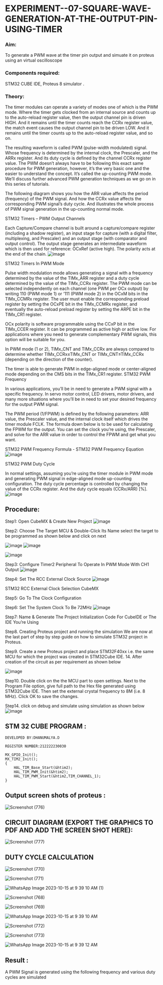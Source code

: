 # EXPERIMENT--07-SQUARE-WAVE-GENERATION-AT-THE-OUTPUT-PIN-USING-TIMER

### Aim:

To generate a PWM wave at the timer pin output and  simuate it on  proteus using an virtual oscilloscope  

### Components required:

STM32 CUBE IDE, Proteus 8 simulator .

### Theory:

The timer modules can operate a variety of modes one of which is the PWM mode. Where the timer gets clocked from an internal source and counts up to the auto-reload register value, then the output channel pin is driven HIGH. And it remains until the timer counts reach the CCRx register value, the match event causes the output channel pin to be driven LOW. And it remains until the timer counts up to the auto-reload register value, and so on.

The resulting waveform is called PWM (pulse-width modulated) signal. Whose frequency is determined by the internal clock, the Prescaler, and the ARRx register. And its duty cycle is defined by the channel CCRx register value. The PWM doesn’t always have to be following this exact same procedure for PWM generation, however, it’s the very basic one and the easier to understand the concept. It’s called the up-counting PWM mode. We’ll discuss further advanced PWM generation techniques as we go on in this series of tutorials.

The following diagram shows you how the ARR value affects the period (frequency) of the PWM signal. And how the CCRx value affects the corresponding PWM signal’s duty cycle. And illustrates the whole process of PWM signal generation in the up-counting normal mode.

STM32 Timers – PWM Output Channels

Each Capture/Compare channel is built around a capture/compare register (including a shadow register), an input stage for capture (with a digital filter, multiplexing, and Prescaler) and an output stage (with comparator and output control). The output stage generates an intermediate waveform which is then used for reference: OCxRef (active high). The polarity acts at the end of the chain.
![image](https://github.com/vasanthkumarch/EXPERIMENT--07-SQUARE-WAVE-GENERATION-AT-THE-OUTPUT-PIN-USING-TIMER/assets/36288975/87457b57-4311-440b-8cbe-a9d78db4335a)

STM32 Timers In PWM Mode

Pulse width modulation mode allows generating a signal with a frequency determined by the value of the TIMx_ARR register and a duty cycle determined by the value of the TIMx_CCRx register. The PWM mode can be selected independently on each channel (one PWM per OCx output) by writing 110 (PWM mode 1) or ‘111 (PWM mode 2) in the OCxM bits in the TIMx_CCMRx register. The user must enable the corresponding preload register by setting the OCxPE bit in the TIMx_CCMRx register, and eventually the auto-reload preload register by setting the ARPE bit in the TIMx_CR1 register.

OCx polarity is software programmable using the CCxP bit in the TIMx_CCER register. It can be programmed as active high or active low. For applications where you need to generate complementary PWM signals, this option will be suitable for you.

In PWM mode (1 or 2), TIMx_CNT and TIMx_CCRx are always compared to determine whether TIMx_CCRx≤TIMx_CNT or TIMx_CNT≤TIMx_CCRx (depending on the direction of the counter).

The timer is able to generate PWM in edge-aligned mode or center-aligned mode depending on the CMS bits in the TIMx_CR1 register.
STM32 PWM Frequency

In various applications, you’ll be in need to generate a PWM signal with a specific frequency. In servo motor control, LED drivers, motor drivers, and many more situations where you’ll be in need to set your desired frequency for the output PWM signal.

The PWM period (1/FPWM) is defined by the following parameters: ARR value, the Prescaler value, and the internal clock itself which drives the timer module FCLK. The formula down below is to be used for calculating the FPWM for the output. You can set the clock you’re using, the Prescaler, and solve for the ARR value in order to control the FPWM and get what you want.

STM32 PWM Frequency Formula - STM32 PWM Frequency Equation
![image](https://github.com/vasanthkumarch/EXPERIMENT--07-SQUARE-WAVE-GENERATION-AT-THE-OUTPUT-PIN-USING-TIMER/assets/36288975/aca8a20e-9b99-40c1-bada-f31accaa2ae9)

STM32 PWM Duty Cycle

In normal settings, assuming you’re using the timer module in PWM mode and generating PWM signal in edge-aligned mode up-counting configuration. The duty cycle percentage is controlled by changing the value of the CCRx register. And the duty cycle equals (CCRx/ARR) [%].
![image](https://github.com/vasanthkumarch/EXPERIMENT--07-SQUARE-WAVE-GENERATION-AT-THE-OUTPUT-PIN-USING-TIMER/assets/36288975/58ce0807-331e-49f7-bc8d-373f82592a92)



## Procedure:
Step1: Open CubeMX & Create New Project
 ![image](https://user-images.githubusercontent.com/36288975/226189166-ac10578c-c059-40e7-8b80-9f84f64bf088.png)


Step2: Choose The Target MCU & Double-Click Its Name select the target to be programmed  as shown below and click on next 

 ![image](https://user-images.githubusercontent.com/36288975/226189215-2d13ebfb-507f-44fc-b772-02232e97c0e3.png)
![image](https://user-images.githubusercontent.com/36288975/226189230-bf2d90dd-9695-4aaf-b2a6-6d66454e81fc.png)

![image](https://user-images.githubusercontent.com/36288975/226189280-ed5dcf1d-dd8d-43ae-815d-491085f4863b.png)

Step3: Configure Timer2 Peripheral To Operate In PWM Mode With CH1 Output
![image](https://github.com/vasanthkumarch/EXPERIMENT--07-SQUARE-WAVE-GENERATION-AT-THE-OUTPUT-PIN-USING-TIMER/assets/36288975/682c851a-7dfe-4089-8395-f76088d43896)


Step4: Set The RCC External Clock Source
![image](https://github.com/vasanthkumarch/EXPERIMENT--07-SQUARE-WAVE-GENERATION-AT-THE-OUTPUT-PIN-USING-TIMER/assets/36288975/8888af3b-63e2-4760-a51b-17b477763941)


STM32 RCC External Clock Selection CubeMX

Step5: Go To The Clock Configuration

Step6: Set The System Clock To Be 72MHz
![image](https://github.com/vasanthkumarch/EXPERIMENT--07-SQUARE-WAVE-GENERATION-AT-THE-OUTPUT-PIN-USING-TIMER/assets/36288975/4ea03faa-fb90-4b31-8079-3db5f959f2c3)


Step7: Name & Generate The Project Initialization Code For CubeIDE or The IDE You’re Using



Step8.  Creating Proteus project and running the simulation
We are now at the last part of step by step guide on how to simulate STM32 project in Proteus.

Step9. Create a new Proteus project and place STM32F40xx i.e. the same MCU for which the project was created in STM32Cube IDE. 
14. After creation of the circuit as per requirement as shown below 

 ![image](https://github.com/vasanthkumarch/EXPERIMENT--07-SQUARE-WAVE-GENERATION-AT-THE-OUTPUT-PIN-USING-TIMER/assets/36288975/4f377f5e-bdda-489e-a416-c712c893831d)

Step10. Double click on the the MCU part to open settings. Next to the Program File option, give full path to the Hex file generated using STM32Cube IDE. Then set the external crystal frequency to 8M (i.e. 8 MHz). Click OK to save the changes.

 
Step14. click on debug and simulate using simulation as shown below 
 ![image](https://github.com/vasanthkumarch/EXPERIMENT--07-SQUARE-WAVE-GENERATION-AT-THE-OUTPUT-PIN-USING-TIMER/assets/36288975/b8efbfc2-f0c5-4106-8117-3a6e7ac87f6c)

## STM 32 CUBE PROGRAM :
```
DEVELOPED BY:DHANUMALYA.D

REGISTER NUMBER:212222230030
```
```
MX_GPIO_Init();
MX_TIM2_Init();
{
    HAL_TIM_Base_Start(&htim2);
    HAL_TIM_PWM_Init(&htim2);
    HAL_TIM_PWM_Start(&htim2,TIM_CHANNEL_1);
}
```

## Output screen shots of proteus  :

![Screenshot (776)](https://github.com/Dhanudhanaraj/EXPERIMENT--07-SQUARE-WAVE-GENERATION-AT-THE-OUTPUT-PIN-USING-TIMER/assets/119218812/9aa3adf1-257f-4ab7-8860-1d717b45bb1b)
 
## CIRCUIT DIAGRAM (EXPORT THE GRAPHICS TO PDF AND ADD THE SCREEN SHOT HERE): 

![Screenshot (777)](https://github.com/Dhanudhanaraj/EXPERIMENT--07-SQUARE-WAVE-GENERATION-AT-THE-OUTPUT-PIN-USING-TIMER/assets/119218812/79113cd5-1dca-4518-ac65-5daed3a6f651)

## DUTY CYCLE CALCULATION 

![Screenshot (770)](https://github.com/Dhanudhanaraj/EXPERIMENT--07-SQUARE-WAVE-GENERATION-AT-THE-OUTPUT-PIN-USING-TIMER/assets/119218812/1e261f19-7393-44c4-a07f-e0070f1774f7)


![Screenshot (771)](https://github.com/Dhanudhanaraj/EXPERIMENT--07-SQUARE-WAVE-GENERATION-AT-THE-OUTPUT-PIN-USING-TIMER/assets/119218812/fb7e7604-c8fc-4edb-b241-bf9f230970e0)

![WhatsApp Image 2023-10-15 at 9 39 10 AM (1)](https://github.com/Dhanudhanaraj/EXPERIMENT--07-SQUARE-WAVE-GENERATION-AT-THE-OUTPUT-PIN-USING-TIMER/assets/119218812/b0d71a0a-4796-4ee3-b838-686d0c6a4679)

![Screenshot (768)](https://github.com/Dhanudhanaraj/EXPERIMENT--07-SQUARE-WAVE-GENERATION-AT-THE-OUTPUT-PIN-USING-TIMER/assets/119218812/8016f74b-6263-4b97-83f9-7c2027670499)


![Screenshot (769)](https://github.com/Dhanudhanaraj/EXPERIMENT--07-SQUARE-WAVE-GENERATION-AT-THE-OUTPUT-PIN-USING-TIMER/assets/119218812/1769de15-a135-409c-b99b-3c1460dfd9d9)

![WhatsApp Image 2023-10-15 at 9 39 10 AM](https://github.com/Dhanudhanaraj/EXPERIMENT--07-SQUARE-WAVE-GENERATION-AT-THE-OUTPUT-PIN-USING-TIMER/assets/119218812/2517df80-3683-446a-bbc3-6443d1f3157c)


![Screenshot (772)](https://github.com/Dhanudhanaraj/EXPERIMENT--07-SQUARE-WAVE-GENERATION-AT-THE-OUTPUT-PIN-USING-TIMER/assets/119218812/e3b106f1-d4e7-4b73-82b2-b22861716988)


![Screenshot (773)](https://github.com/Dhanudhanaraj/EXPERIMENT--07-SQUARE-WAVE-GENERATION-AT-THE-OUTPUT-PIN-USING-TIMER/assets/119218812/ecd553c4-dfd5-4ba5-ab94-18f330694f86)

![WhatsApp Image 2023-10-15 at 9 39 12 AM](https://github.com/Dhanudhanaraj/EXPERIMENT--07-SQUARE-WAVE-GENERATION-AT-THE-OUTPUT-PIN-USING-TIMER/assets/119218812/5d8f5ed5-ebe6-4c4e-9bd1-7a42ffcea457)

## Result :

A PWM Signal is generated using the following frequency and various duty cycles are simulated 




